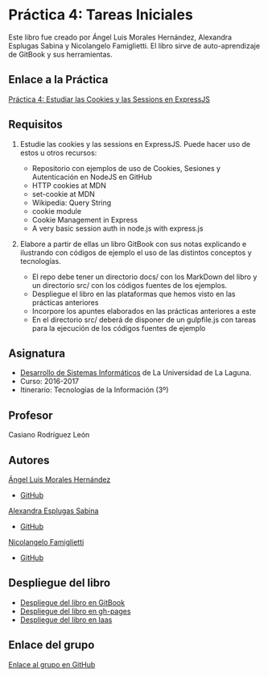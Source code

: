 # Práctica 4: Tareas Iniciales

Este libro fue creado por Ángel Luis Morales Hernández, Alexandra Esplugas Sabina y Nicolangelo Famiglietti.
El libro sirve de auto-aprendizaje de GitBook y sus herramientas.

## Enlace a la Práctica
[Práctica 4: Estudiar las Cookies y las Sessions en ExpressJS](https://casianorodriguezleon.gitbooks.io/ull-esit-1617/content/practicas/practicalearningcookies.html)

## Requisitos
1. Estudie las cookies y las sessions en ExpressJS. Puede hacer uso de estos u otros recursos:

    * Repositorio con ejemplos de uso de Cookies, Sesiones y Autenticación en NodeJS en GitHub
    * HTTP cookies at MDN
    * set-cookie at MDN
    * Wikipedia: Query String
    * cookie module
    * Cookie Management in Express
    * A very basic session auth in node.js with express.js

2. Elabore a partir de ellas un libro GitBook con sus notas explicando e ilustrando con códigos de ejemplo el uso de las distintos conceptos y tecnologías.

    * El repo debe tener un directorio docs/ con los MarkDown del libro y un directorio src/ con los códigos fuentes de los ejemplos.
    * Despliegue el libro en las plataformas que hemos visto en las prácticas anteriores
    * Incorpore los apuntes elaborados en las prácticas anteriores a este
    * En el directorio src/ deberá de disponer de un gulpfile.js con tareas para la ejecución de los códigos fuentes de ejemplo


 
## Asignatura
* [Desarrollo de Sistemas Informáticos](https://campusvirtual.ull.es/1617/course/view.php?id=1136) de La Universidad de La Laguna.
* Curso: 2016-2017
* Itinerario: Tecnologías de la Información \(3º\)

## Profesor
Casiano Rodríguez León

## Autores
[Ángel Luis Morales Hernández](https://alu0100888157.github.io)
* [GitHub](https://github.com/alu0100888157)

[Alexandra Esplugas Sabina](https://alu0100762006.github.io)
* [GitHub](https://github.com/alu0100762006)

[Nicolangelo Famiglietti](https://alu0100912005.github.io)
* [GitHub](https://github.com/alu0100912005)

## Despliegue del libro
* [Despliegue del libro en GitBook](https://alexandra_esplugas.gitbooks.io/tareas-iniciales/content/)
* [Despliegue del libro en gh-pages](https://ull-esit-dsi-1617.github.io/tareas-iniciales-angel-nicolangelo-alexandra-35l2/)
* [Despliegue del libro en Iaas]()
## Enlace del grupo
[Enlace al grupo en GitHub](https://github.com/ULL-ESIT-DSI-1617/estudiar-cookies-y-sessions-en-expressjs-angel-alexandra-nicolangelo-p4-35l2)



